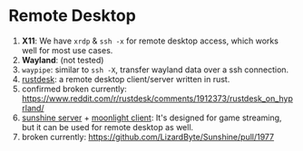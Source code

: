 # Remote Desktop

1. **X11**: We have `xrdp` & `ssh -x` for remote desktop access, which works well for most use
   cases.
2. **Wayland**: (not tested)
3. `waypipe`: similar to `ssh -X`, transfer wayland data over a ssh connection.
4. [rustdesk](https://github.com/rustdesk/rustdesk): a remote desktop client/server written in rust.
5. confirmed broken currently:
   <https://www.reddit.com/r/rustdesk/comments/1912373/rustdesk_on_hyprland/>
6. [sunshine server](https://github.com/LizardByte/Sunshine) +
   [moonlight client](https://github.com/moonlight-stream): It's designed for game streaming, but it
   can be used for remote desktop as well.
7. broken currently: <https://github.com/LizardByte/Sunshine/pull/1977>
